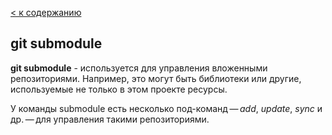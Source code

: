 [< к содержанию](./readme.md)

## git submodule

**git submodule** - используется для управления вложенными репозиториями. Например, это могут быть библиотеки или другие, используемые не только в этом проекте ресурсы. 

У команды submodule есть несколько под-команд — _add_, _update_, _sync_ и др. — для управления такими репозиториями.
